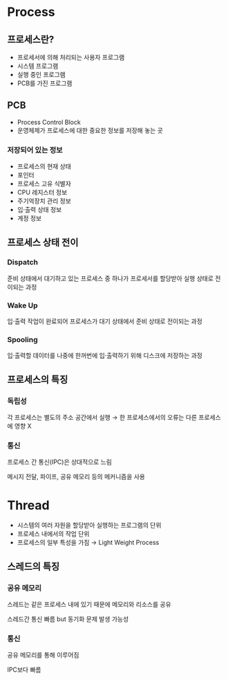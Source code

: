 # Process

## 프로세스란?

- 프로세서에 의해 처리되는 사용자 프로그램
- 시스템 프로그램
- 실행 중인 프로그램
- PCB를 가진 프로그램

## PCB

- Process Control Block
- 운영체제가 프로세스에 대한 중요한 정보를 저장해 놓는 곳

### 저장되어 있는 정보

- 프로세스의 현재 상태
- 포인터
- 프로세스 고유 식별자
- CPU 레지스터 정보
- 주기억장치 관리 정보
- 입·출력 상태 정보
- 계정 정보

## 프로세스 상태 전이

### Dispatch

준비 상태에서 대기하고 있는 프로세스 중 하나가 프로세서를 할당받아 실행 상태로 전이되는 과정

### Wake Up

입·출력 작업이 완료되어 프로세스가 대기 상태에서 준비 상태로 전이되는 과정

### Spooling

입·출력할 데이터를 나중에 한꺼번에 입·출력하기 위해 디스크에 저장하는 과정

## 프로세스의 특징

### 독립성

각 프로세스는 별도의 주소 공간에서 실행 → 한 프로세스에서의 오류는 다른 프로세스에 영향 X

### 통신

프로세스 간 통신(IPC)은 상대적으로 느림

메시지 전달, 파이프, 공유 메모리 등의 메커니즘을 사용

# Thread

- 시스템의 여러 자원을 할당받아 실행하는 프로그램의 단위
- 프로세스 내에서의 작업 단위
- 프로세스의 일부 특성을 가짐 → Light Weight Process

## 스레드의 특징

### 공유 메모리

스레드는 같은 프로세스 내에 있기 때문에 메모리와 리소스를 공유

스레드간 통신 빠름 but 동기화 문제 발생 가능성

### 통신

공유 메모리를 통해 이루어짐

IPC보다 빠름